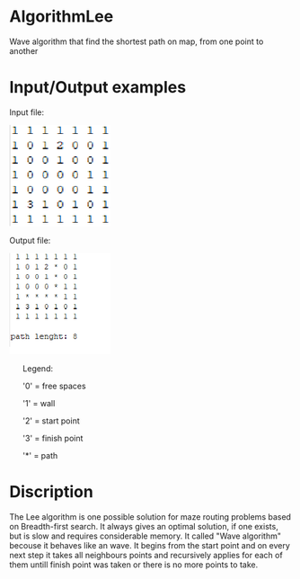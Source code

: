 # AlgorithmLee
Wave algorithm that find the shortest path on map, from one point to another

# Input/Output examples

Input file:
<p>
<img src="https://github.com/experiencecool/AlgorithmLee/blob/master/input.png">
  </p>
 Output file:
 <p><img src="https://github.com/experiencecool/AlgorithmLee/blob/master/output.png"></p>
 <ul>Legend:
 <p>'0' = free spaces</p>
 <p>'1' = wall</p>
 <p>'2' = start point</p>
 <p>'3' = finish point</p>
 <p>'*' = path</p>
  </ul>
  
# Discription

<p>
  The Lee algorithm is one possible solution for maze routing problems based on Breadth-first search. It always gives an optimal solution, if one exists, but is slow and requires considerable memory. It called "Wave algorithm" becouse it behaves like an wave. It begins from the start point and on every next step it takes all neighbours points and recursively applies for each of them untill finish point was taken or there is no more points to take.
  </p>
